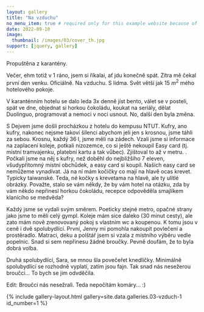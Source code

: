 ```yaml
---
layout: gallery
title: "Na vzduchu"
no_menu_item: true # required only for this example website because of menu construction
date: 2022-09-10 
image:
  thumbnail: /images/03/cover_th.jpg
support: [jquery, gallery]
---
```


Propuštěna z karantény.

Večer, ehm totiž v 1 ráno, jsem si říkalai, ať jdu konečně spát. Zítra mě čekal první den venku. Oficiálně. Na vzduchu. S lidma. Svět větší jak 15 $m^2$ mého hotelového pokoje.

V karanténním hotelu se dalo leda 3x denně jíst bento, válet se v posteli, spát ve dne, objednat si horkou čokoládu, koukat na seriály, dělat Duolinguo, programovat a nemoci v noci usnout. No, další den byla změna.

S Dejvem jsme došli procházkou z hotelu do kempusu NTUT. Kufry, ano kufry, nakonec nejsme takoví šílenci abychom jeli jen s krosnou, jsme táhli za sebou. Krosnu, každý 36 l, jsme měli na zádech. Vzali jsme si informace na zaplacení koleje, potkali nizozemce, co si ještě nekoupil Easy card (tj. místní tramvajenku, platební kartu a tak vůbec). Zjištoval to až v metru. . Počkali jsme na něj s kufry, než doběhl do nejbližšího 7 eleven, všudypřítomný místní obchůdek, a easy card si koupil. Našich easy card se nemůžeme vynadívat. Já na ní mám kočičky co mají na hlavě ocas krevet. Typicky taiwanské. Teda, né kočky s krevetama na hlavě, ale ty ulítlé obrázky. Považte, stalo se vám někdy, že by vám hotel na otázku, zda by vám někdo nepřinesl horkou čokoládu, recepce odpověděla smajlíkem klanícího se medvěda?

Každý jsme se vydali svým směrem. Poeticky stejné metro, opačné strany jako jsme to měli celý gympl. Koleje mám sice daleko (30 minut cesty), ale zato mám nově zrenovovaný pokoj s vlastním wc a koupenou. K tomu jsou v ceně i dvě spolubydlící. První, Jenny mi pomohla nakoupit povlečení a prostěradlo. Matraci, deku a polštář jsem si vzala z místního výběru vedle popelnic. Snad si sem nepřinesu žádné broučky. Pevně doufám, že to byla dobrá volba.   

Druhá spolubydlící, Sara, se mnou šla povečeřet knedlíčky. Minimálně spolubydlící se rozhodně vyplatí, zatím jsou fajn. Tak snad nás nesežerou broučci... To bych se jim odvděčila.

Edit: Broučci nás nesežrali. Teda nepočítám komáry... :)

{% include gallery-layout.html gallery=site.data.galleries.03-vzduch-1 id_number=1 %}
